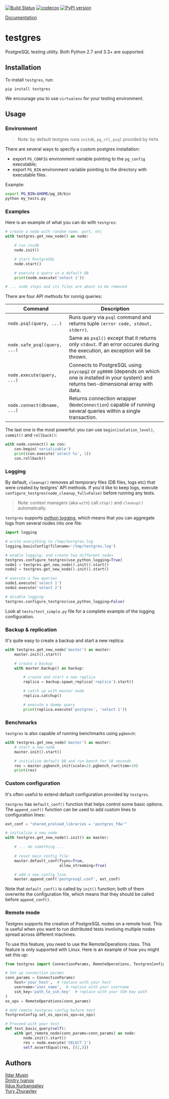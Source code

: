 [![Build Status](https://travis-ci.com/postgrespro/testgres.svg?branch=master)](https://app.travis-ci.com/github/postgrespro/testgres/branches)
[![codecov](https://codecov.io/gh/postgrespro/testgres/branch/master/graph/badge.svg)](https://codecov.io/gh/postgrespro/testgres)
[![PyPI version](https://badge.fury.io/py/testgres.svg)](https://badge.fury.io/py/testgres)

[Documentation](https://postgrespro.github.io/testgres/)

# testgres

PostgreSQL testing utility. Both Python 2.7 and 3.3+ are supported.


## Installation

To install `testgres`, run:

```
pip install testgres
```

We encourage you to use `virtualenv` for your testing environment.


## Usage

### Environment

> Note: by default testgres runs `initdb`, `pg_ctl`, `psql` provided by `PATH`.

There are several ways to specify a custom postgres installation:

* export `PG_CONFIG` environment variable pointing to the `pg_config` executable;
* export `PG_BIN` environment variable pointing to the directory with executable files.

Example:

```bash
export PG_BIN=$HOME/pg_10/bin
python my_tests.py
```


### Examples

Here is an example of what you can do with `testgres`:

```python
# create a node with random name, port, etc
with testgres.get_new_node() as node:

    # run inidb
    node.init()

    # start PostgreSQL
    node.start()

    # execute a query in a default DB
    print(node.execute('select 1'))

# ... node stops and its files are about to be removed
```

There are four API methods for runnig queries:

| Command | Description |
|----------------------------------|-----------------------------------------------------------------------------------------------------------------------------------------------------|
| `node.psql(query, ...)` | Runs query via `psql` command and returns tuple `(error code, stdout, stderr)`. |
| `node.safe_psql(query, ...)` | Same as `psql()` except that it returns only `stdout`. If an error occures during the execution, an exception will be thrown. |
| `node.execute(query, ...)` | Connects to PostgreSQL using `psycopg2` or `pg8000` (depends on which one is installed in your system) and returns two-dimensional array with data. |
| `node.connect(dbname, ...)` | Returns connection wrapper (`NodeConnection`) capable of running several queries within a single transaction. |

The last one is the most powerful: you can use `begin(isolation_level)`, `commit()` and `rollback()`:
```python
with node.connect() as con:
    con.begin('serializable')
    print(con.execute('select %s', 1))
    con.rollback()
```


### Logging

By default, `cleanup()` removes all temporary files (DB files, logs etc) that were created by testgres' API methods.
If you'd like to keep logs, execute `configure_testgres(node_cleanup_full=False)` before running any tests.

> Note: context managers (aka `with`) call `stop()` and `cleanup()` automatically.

`testgres` supports [python logging](https://docs.python.org/3.6/library/logging.html),
which means that you can aggregate logs from several nodes into one file:

```python
import logging

# write everything to /tmp/testgres.log
logging.basicConfig(filename='/tmp/testgres.log')

# enable logging, and create two different nodes
testgres.configure_testgres(use_python_logging=True)
node1 = testgres.get_new_node().init().start()
node2 = testgres.get_new_node().init().start()

# execute a few queries
node1.execute('select 1')
node2.execute('select 2')

# disable logging
testgres.configure_testgres(use_python_logging=False)
```

Look at `tests/test_simple.py` file for a complete example of the logging
configuration.


### Backup & replication

It's quite easy to create a backup and start a new replica:

```python
with testgres.get_new_node('master') as master:
    master.init().start()

    # create a backup
    with master.backup() as backup:

        # create and start a new replica
        replica = backup.spawn_replica('replica').start()

        # catch up with master node
        replica.catchup()

        # execute a dummy query
        print(replica.execute('postgres', 'select 1'))
```

### Benchmarks

`testgres` is also capable of running benchmarks using `pgbench`:

```python
with testgres.get_new_node('master') as master:
    # start a new node
    master.init().start()

    # initialize default DB and run bench for 10 seconds
    res = master.pgbench_init(scale=2).pgbench_run(time=10)
    print(res)
```


### Custom configuration

It's often useful to extend default configuration provided by `testgres`.

`testgres` has `default_conf()` function that helps control some basic
options. The `append_conf()` function can be used to add custom
lines to configuration lines:

```python
ext_conf = "shared_preload_libraries = 'postgres_fdw'"

# initialize a new node
with testgres.get_new_node().init() as master:

    # ... do something ...
	
    # reset main config file
    master.default_conf(fsync=True,
                        allow_streaming=True)

    # add a new config line
    master.append_conf('postgresql.conf', ext_conf)
```

Note that `default_conf()` is called by `init()` function; both of them overwrite
the configuration file, which means that they should be called before `append_conf()`.

### Remote mode
Testgres supports the creation of PostgreSQL nodes on a remote host. This is useful when you want to run distributed tests involving multiple nodes spread across different machines.

To use this feature, you need to use the RemoteOperations class. This feature is only supported with Linux.
Here is an example of how you might set this up:

```python
from testgres import ConnectionParams, RemoteOperations, TestgresConfig, get_remote_node

# Set up connection params
conn_params = ConnectionParams(
    host='your_host',  # replace with your host
    username='user_name',  # replace with your username
    ssh_key='path_to_ssh_key'  # replace with your SSH key path
)
os_ops = RemoteOperations(conn_params)

# Add remote testgres config before test
TestgresConfig.set_os_ops(os_ops=os_ops)

# Proceed with your test
def test_basic_query(self):
    with get_remote_node(conn_params=conn_params) as node:
        node.init().start()
        res = node.execute('SELECT 1')
        self.assertEqual(res, [(1,)])
```

## Authors

[Ildar Musin](https://github.com/zilder)  
[Dmitry Ivanov](https://github.com/funbringer)  
[Ildus Kurbangaliev](https://github.com/ildus)  
[Yury Zhuravlev](https://github.com/stalkerg)  
